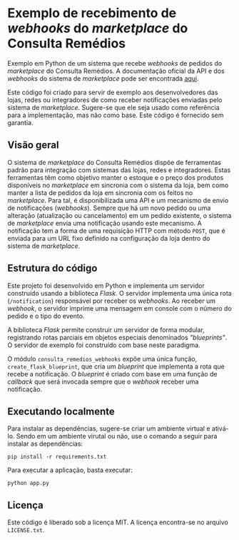 # Exemplo de recebimento de _webhooks_ do _marketplace_ do Consulta Remédios

Exemplo em Python de um sistema que recebe _webhooks_ de pedidos do _marketplace_ do Consulta Remédios. A documentação oficial da API e dos _webhooks_ do sistema de _marketplace_ pode ser encontrada [aqui](https://developers.consultaremedios.com.br/marketplace/api/index.html).

Este código foi criado para servir de exemplo aos desenvolvedores das lojas, redes ou integradores de como receber notificações enviadas pelo sistema de _marketplace_. Sugere-se que ele seja usado como referência para a implementação, mas não como base. Este código é fornecido sem garantia.

## Visão geral

O sistema de _marketplace_ do Consulta Remédios dispõe de ferramentas padrão para integração com sistemas das lojas, redes e integradores. Estas ferramentas têm como objetivo manter o estoque e o preço dos produtos disponíveis no _marketplace_ em sincronia com o sistema da loja, bem como manter a lista de pedidos da loja em sincronia com os feitos no _marketplace_. Para tal, é disponibilizada uma API e um mecanismo de envio de notificações (_webhooks_). Sempre que há um novo pedido ou uma alteração (atualização ou cancelamento) em um pedido existente, o sistema de _marketplace_ envia uma notificação usando este mecanismo. A notificação tem a forma de uma requisição HTTP com método `POST`, que é enviada para um URL fixo definido na configuração da loja dentro do sistema de _marketplace_.

## Estrutura do código

Este projeto foi desenvolvido em Python e implementa um servidor construído usando a biblioteca _Flask_. O servidor implementa uma única rota (`/notification`) responsável por receber os _webhooks_. Ao receber um _webhook_, o servidor imprime uma mensagem em console com o número do pedido e o tipo do evento.

A biblioteca _Flask_ permite construir um servidor de forma modular, registrando rotas parciais em objetos especiais denominados _"blueprints"_. O servidor de exemplo foi construído com base neste paradigma.

O módulo `consulta_remedios_webhooks` expõe uma única função, `create_flask_blueprint`, que cria um _blueprint_ que implementa a rota que recebe a notificação. O _blueprint_ é criado com base em uma função de _callback_ que será invocada sempre que o _webhook_ receber uma notificação.

## Executando localmente

Para instalar as dependências, sugere-se criar um ambiente virtual e ativá-lo. Sendo em um ambiente virutal ou não, use o comando a seguir para instalar as dependências:

    pip install -r requirements.txt

Para executar a aplicação, basta executar:

    python app.py

## Licença

Este código é liberado sob a licença MIT. A licença encontra-se no arquivo `LICENSE.txt`.
